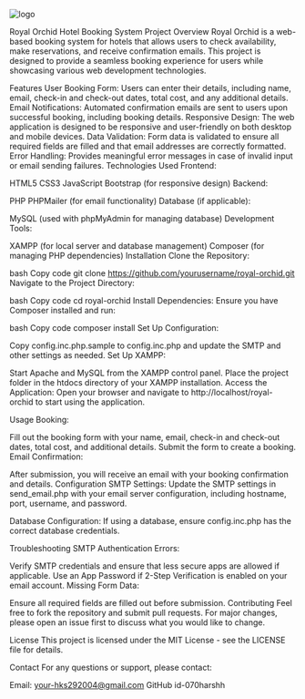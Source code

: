 ![logo](https://github.com/user-attachments/assets/5f7293a2-67b4-4a36-adda-518bff545bce)

Royal Orchid Hotel Booking System
Project Overview
Royal Orchid is a web-based booking system for hotels that allows users to check availability, make reservations, and receive confirmation emails. This project is designed to provide a seamless booking experience for users while showcasing various web development technologies.

Features
User Booking Form: Users can enter their details, including name, email, check-in and check-out dates, total cost, and any additional details.
Email Notifications: Automated confirmation emails are sent to users upon successful booking, including booking details.
Responsive Design: The web application is designed to be responsive and user-friendly on both desktop and mobile devices.
Data Validation: Form data is validated to ensure all required fields are filled and that email addresses are correctly formatted.
Error Handling: Provides meaningful error messages in case of invalid input or email sending failures.
Technologies Used
Frontend:

HTML5
CSS3
JavaScript
Bootstrap (for responsive design)
Backend:

PHP
PHPMailer (for email functionality)
Database (if applicable):

MySQL (used with phpMyAdmin for managing database)
Development Tools:

XAMPP (for local server and database management)
Composer (for managing PHP dependencies)
Installation
Clone the Repository:

bash
Copy code
git clone https://github.com/yourusername/royal-orchid.git
Navigate to the Project Directory:

bash
Copy code
cd royal-orchid
Install Dependencies:
Ensure you have Composer installed and run:

bash
Copy code
composer install
Set Up Configuration:

Copy config.inc.php.sample to config.inc.php and update the SMTP and other settings as needed.
Set Up XAMPP:

Start Apache and MySQL from the XAMPP control panel.
Place the project folder in the htdocs directory of your XAMPP installation.
Access the Application:
Open your browser and navigate to http://localhost/royal-orchid to start using the application.

Usage
Booking:

Fill out the booking form with your name, email, check-in and check-out dates, total cost, and additional details.
Submit the form to create a booking.
Email Confirmation:

After submission, you will receive an email with your booking confirmation and details.
Configuration
SMTP Settings:
Update the SMTP settings in send_email.php with your email server configuration, including hostname, port, username, and password.

Database Configuration:
If using a database, ensure config.inc.php has the correct database credentials.

Troubleshooting
SMTP Authentication Errors:

Verify SMTP credentials and ensure that less secure apps are allowed if applicable.
Use an App Password if 2-Step Verification is enabled on your email account.
Missing Form Data:

Ensure all required fields are filled out before submission.
Contributing
Feel free to fork the repository and submit pull requests. For major changes, please open an issue first to discuss what you would like to change.

License
This project is licensed under the MIT License - see the LICENSE file for details.

Contact
For any questions or support, please contact:

Email: your-hks292004@gmail.com
GitHub id-070harshh
